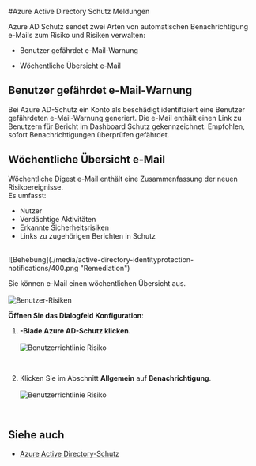 <properties
    pageTitle="Azure Active Directory Schutz Meldungen | Microsoft Azure"
    description="Erfahren Sie, wie Ihre Ermittlungen Notifikationen."
    services="active-directory"
    keywords="Azure active Directory Schutz, Cloud app Discovery, Verwalten von Applikationen, Sicherheit, Risiken, Risiko, Schwachstelle, Sicherheitsrichtlinien"
    documentationCenter=""
    authors="MarkusVi"
    manager="femila"
    editor=""/>

<tags
    ms.service="active-directory"
    ms.workload="identity"
    ms.tgt_pltfrm="na"
    ms.devlang="na"
    ms.topic="article"
    ms.date="10/20/2016"
    ms.author="markvi"/>

#<a name="azure-active-directory-identity-protection-notifications"></a>Azure Active Directory Schutz Meldungen 


Azure AD Schutz sendet zwei Arten von automatischen Benachrichtigung e-Mails zum Risiko und Risiken verwalten:

- Benutzer gefährdet e-Mail-Warnung

- Wöchentliche Übersicht e-Mail

## <a name="user-compromised-alert-email"></a>Benutzer gefährdet e-Mail-Warnung

Bei Azure AD-Schutz ein Konto als beschädigt identifiziert eine Benutzer gefährdeten e-Mail-Warnung generiert. Die e-Mail enthält einen Link zu Benutzern für Bericht im Dashboard Schutz gekennzeichnet. Empfohlen, sofort Benachrichtigungen überprüfen gefährdet.


## <a name="weekly-digest-email"></a>Wöchentliche Übersicht e-Mail

Wöchentliche Digest e-Mail enthält eine Zusammenfassung der neuen Risikoereignisse.<br>
Es umfasst:

- Nutzer
- Verdächtige Aktivitäten
- Erkannte Sicherheitsrisiken
- Links zu zugehörigen Berichten in Schutz


<br>
![Behebung](./media/active-directory-identityprotection-notifications/400.png "Remediation")
<br> 

Sie können e-Mail einen wöchentlichen Übersicht aus.
<br><br>
![Benutzer-Risiken](./media/active-directory-identityprotection-notifications/62.png "User risks")
<br>
 

**Öffnen Sie das Dialogfeld Konfiguration**:

1. **-Blade **Azure AD-Schutz** klicken.**
<br><br>
![Benutzerrichtlinie Risiko](./media/active-directory-identityprotection-notifications/401.png "User risk policy")
<br>

2. Klicken Sie im Abschnitt **Allgemein** auf **Benachrichtigung**.
<br><br>
![Benutzerrichtlinie Risiko](./media/active-directory-identityprotection-notifications/405.png "User risk policy")
<br>




## <a name="see-also"></a>Siehe auch

- [Azure Active Directory-Schutz](active-directory-identityprotection.md) 

